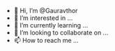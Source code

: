 - 👋 Hi, I’m @Gauravthor
- 👀 I’m interested in ...
- 🌱 I’m currently learning ...
- 💞️ I’m looking to collaborate on ...
- 📫 How to reach me ...

<!---
Gauravthor/Gauravthor is a ✨ special ✨ repository because its `README.md` (this file) appears on your GitHub profile.
You can click the Preview link to take a look at your changes.
--->
